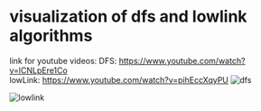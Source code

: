 # visualization of dfs and lowlink algorithms

link for youtube videos:
DFS:  https://www.youtube.com/watch?v=lCNLpEre1Co    
lowLink: https://www.youtube.com/watch?v=pihEccXqyPU
![dfs](https://user-images.githubusercontent.com/104201793/235952124-3485bbfb-5e90-44e1-8e7f-bcf26581efc0.png)


![lowlink](https://user-images.githubusercontent.com/104201793/235952203-4823c578-31d4-4491-a3af-7e59d8ffa2a9.png)
